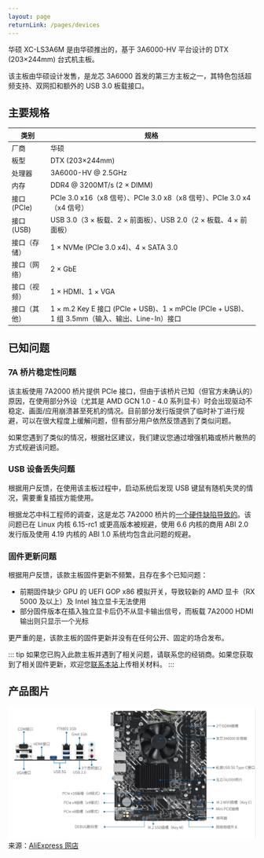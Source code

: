 ```yaml
---
layout: page
returnLink: /pages/devices
---
```


<ChildHeader>
<template #pageTitle>产品规格数据库</template>
<template #pageSubTitle>华硕 XC-LS3A6M</template>
</ChildHeader>

<div class="body_content">

华硕 XC-LS3A6M 是由华硕推出的，基于 3A6000-HV 平台设计的 DTX (203×244mm) 台式机主板。

该主板由华硕设计发售，是龙芯 3A6000 首发的第三方主板之一，其特色包括超频支持、双网扣和额外的 USB 3.0 板载接口。

## 主要规格

| 类别 | 规格 |
|------|------|
| 厂商 | 华硕 |
| 板型 | DTX (203×244mm) |
| 处理器 | 3A6000-HV @ 2.5GHz |
| 内存 | DDR4 @ 3200MT/s (2 × DIMM) |
| 接口 (PCIe) | PCIe 3.0 x16（x8 信号）、PCIe 3.0 x8（x8 信号）、PCIe 3.0 x4（x4 信号） |
| 接口 (USB)  | USB 3.0（3 × 板载、2 × 前面板）、USB 2.0（2 × 板载、4 × 前面板） |
| 接口（存储）| 1 × NVMe (PCIe 3.0 x4)、4 × SATA 3.0 |
| 接口（网络） | 2 × GbE |
| 接口（视频） | 1 × HDMI、1 × VGA |
| 接口（其他） | 1 × m.2 Key E 接口 (PCIe + USB)、1 × mPCIe (PCIe + USB)、1 组 3.5mm（输入、输出、Line-In）接口 |

## 已知问题

### 7A 桥片稳定性问题

该主板使用 7A2000 桥片提供 PCIe 接口，但由于该桥片已知（但官方未确认的）原因，在使用部分外设（尤其是 AMD GCN 1.0 - 4.0 系列显卡）时会出现驱动不稳定、画面/应用崩溃甚至死机的情况。目前部分发行版提供了临时补丁进行规避，可以在很大程度上缓解问题，但有部分用户依然反馈遇到了类似问题。

如果您遇到了类似的情况，根据社区建议，我们建议您通过增强机箱或桥片散热的方式规避该问题。

### USB 设备丢失问题

根据用户反馈，在使用该主板过程中，启动系统后发现 USB 键鼠有随机失灵的情况，需要重复插拔方能使用。

根据龙芯中科工程师的调查，这是龙芯 7A2000 桥片的[一个硬件缺陷导致的](https://github.com/torvalds/linux/commit/bcb60d438547355b8f9ad48645909139b64d3482)。该问题已在 Linux 内核 6.15-rc1 或更高版本被规避，使用 6.6 内核的商用 ABI 2.0 发行版及使用 4.19 内核的 ABI 1.0 系统均包含此问题的规避。

### 固件更新问题

根据用户反馈，该款主板固件更新不频繁，且存在多个已知问题：

- 前期固件缺少 GPU 的 UEFI GOP x86 模拟开关，导致较新的 AMD 显卡（RX 5000 及以上）及 Intel 独立显卡无法使用
- 部分固件版本在插入独立显卡后仍不从显卡输出信号，而板载 7A2000 HDMI 输出则只显示一个光标

更严重的是，该款主板的固件更新并没有在任何公开、固定的场合发布。

::: tip
如果您已购入此款主板并遇到了相关问题，请联系您的经销商。如果您获取到了相关固件更新，欢迎您[联系本站](https://git.whlug.cn/loongweb/loong123/issues/new)上传相关材料。
:::

## 产品图片

![](/public/images/devices/asus-xc-ls3a6m.webp)
来源：[AliExpress 网店](https://aliexpress.com/item/1005006592333955.html)

</div>

<ChildFooter />

<script setup>
import ChildHeader from '/components/ChildHeader.vue'
import ChildFooter from '/components/ChildFooter.vue'
</script>